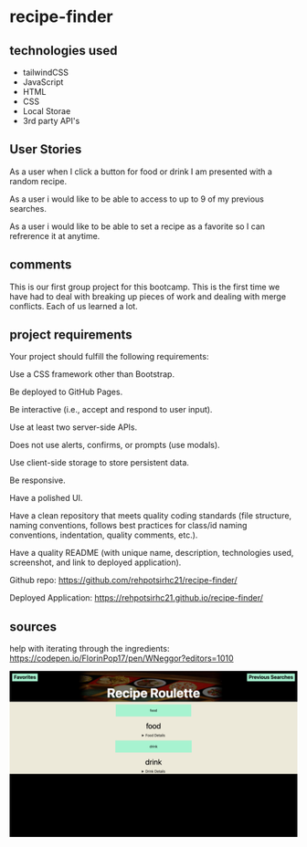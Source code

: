 # recipe-finder

## technologies used
- tailwindCSS
- JavaScript
- HTML
- CSS
- Local Storae
- 3rd party API's 
## User Stories
As a user when I click a button for food or drink I am presented with a random recipe. 

As a user i would like to be able to access to up to 9 of my previous searches.

As a user i would like to be able to set a recipe as a favorite so I can refrerence it at anytime. 

## comments
This is our first group project for this bootcamp. This is the first time we have had to deal with breaking up pieces of work and dealing with merge conflicts. Each of us learned a lot.

## project requirements 
Your project should fulfill the following requirements:

Use a CSS framework other than Bootstrap.

Be deployed to GitHub Pages.

Be interactive (i.e., accept and respond to user input).

Use at least two server-side APIs.

Does not use alerts, confirms, or prompts (use modals).

Use client-side storage to store persistent data.

Be responsive.

Have a polished UI.

Have a clean repository that meets quality coding standards (file structure, naming conventions, follows best practices for class/id naming conventions, indentation, quality comments, etc.).

Have a quality README (with unique name, description, technologies used, screenshot, and link to deployed application).


Github repo: https://github.com/rehpotsirhc21/recipe-finder/

Deployed Application: https://rehpotsirhc21.github.io/recipe-finder/


## sources 
help with iterating through the ingredients: https://codepen.io/FlorinPop17/pen/WNeggor?editors=1010

![full site screen print](./assets/Images/screencapture-127-0-0-1-5500-index-html-2022-04-19-14_41_00.png)
